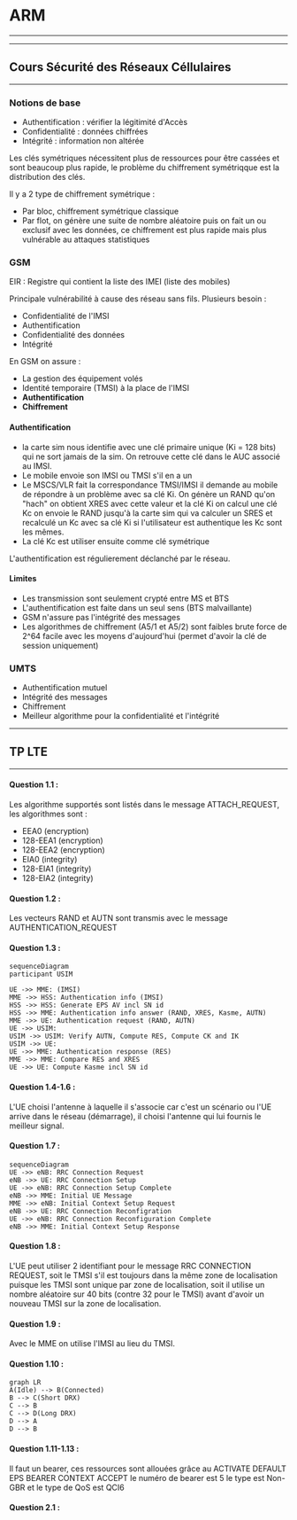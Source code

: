 # ARM

---
---

## Cours Sécurité des Réseaux Céllulaires

---

### Notions de base

* Authentification : vérifier la légitimité d'Accès
* Confidentialité : données chiffrées
* Intégrité : information non altérée

Les clés symétriques nécessitent plus de ressources pour être cassées et sont beaucoup plus rapide, le problème du chiffrement symétriqque est la distribution des clés.

Il y a 2 type de chiffrement symétrique :
* Par bloc, chiffrement symétrique classique
* Par flot, on génère une suite de nombre aléatoire puis on fait un ou exclusif avec les données, ce chiffrement est plus rapide mais plus vulnérable au attaques statistiques

### GSM

EIR : Registre qui contient la liste des IMEI (liste des mobiles)

Principale vulnérabilité à cause des réseau sans fils. Plusieurs besoin :
* Confidentialité de l'IMSI
* Authentification
* Confidentialité des données
* Intégrité

En GSM on assure :
* La gestion des équipement volés
* Identité temporaire (TMSI) à la place de l'IMSI
* **Authentification**
* **Chiffrement**

#### Authentification

* la carte sim nous identifie avec une clé primaire unique (Ki = 128 bits) qui ne sort jamais de la sim. On retrouve cette clé dans le AUC associé au IMSI.
* Le mobile envoie son IMSI ou TMSI s'il en a un
* Le MSCS/VLR fait la correspondance TMSI/IMSI il demande au mobile de répondre à un problème avec sa clé Ki. On génère un RAND qu'on "hach" on obtient XRES avec cette valeur et la clé Ki on calcul une clé Kc on envoie le RAND jusqu'à la carte sim qui va calculer un SRES et recalculé un Kc avec sa clé Ki si l'utilisateur est authentique les Kc sont les mêmes.
* La clé Kc est utiliser ensuite comme clé symétrique

L'authentification est régulierement déclanché par le réseau.

#### Limites

* Les transmission sont seulement crypté entre MS et BTS 
* L'authentification est faite dans un seul sens (BTS malvaillante)
* GSM n'assure pas l'intégrité des messages
* Les algorithmes de chiffrement (A5/1 et A5/2) sont faibles brute force de 2^64 facile avec les moyens d'aujourd'hui (permet d'avoir la clé de session uniquement)

### UMTS

* Authentification mutuel
* Intégrité des messages
* Chiffrement
* Meilleur algorithme pour la confidentialité et l'intégrité

---

## TP LTE

---
#### Question 1.1 :
Les algorithme supportés sont listés dans le message ATTACH_REQUEST, les algorithmes sont :
* EEA0 (encryption)
* 128-EEA1 (encryption)
* 128-EEA2 (encryption)
* EIA0 (integrity)
* 128-EIA1 (integrity)
* 128-EIA2 (integrity)

#### Question 1.2 :
Les vecteurs RAND et AUTN sont transmis avec le message AUTHENTICATION_REQUEST

#### Question 1.3 :
```mermaid
sequenceDiagram
participant USIM
 
UE ->> MME: (IMSI)
MME ->> HSS: Authentication info (IMSI)
HSS ->> HSS: Generate EPS AV incl SN id
HSS ->> MME: Authentication info answer (RAND, XRES, Kasme, AUTN)
MME ->> UE: Authentication request (RAND, AUTN)
UE ->> USIM: 
USIM ->> USIM: Verify AUTN, Compute RES, Compute CK and IK
USIM ->> UE: 
UE ->> MME: Authentication response (RES)
MME ->> MME: Compare RES and XRES
UE ->> UE: Compute Kasme incl SN id
```

#### Question 1.4-1.6 :
L'UE choisi l'antenne à laquelle il s'associe car c'est un scénario ou l'UE arrive dans le réseau (démarrage), il choisi l'antenne qui lui fournis le meilleur signal.

#### Question 1.7 :
```mermaid
sequenceDiagram
UE ->> eNB: RRC Connection Request
eNB ->> UE: RRC Connection Setup
UE ->> eNB: RRC Connection Setup Complete
eNB ->> MME: Initial UE Message
MME ->> eNB: Initial Context Setup Request
eNB ->> UE: RRC Connection Reconfigration 
UE ->> eNB: RRC Connection Reconfiguration Complete
eNB ->> MME: Initial Context Setup Response
```

#### Question 1.8 :
L'UE peut utiliser 2 identifiant pour le message RRC CONNECTION REQUEST, soit le TMSI s'il est toujours dans la même zone de localisation puisque les TMSI sont unique par zone de localisation, soit il utilise un nombre aléatoire sur 40 bits (contre 32 pour le TMSI) avant d'avoir un nouveau TMSI sur la zone de localisation.

#### Question 1.9 :
Avec le MME on utilise l'IMSI au lieu du TMSI.

#### Question 1.10 :
```mermaid
graph LR
A(Idle) --> B(Connected)
B --> C(Short DRX)
C --> B
C --> D(Long DRX)
D --> A
D --> B
```

#### Question 1.11-1.13 :
Il faut un bearer, ces ressources sont allouées grâce au ACTIVATE DEFAULT EPS BEARER CONTEXT ACCEPT le numéro de bearer est 5 le type est Non-GBR et le type de QoS est QCI6

#### Question 2.1 :

<!--stackedit_data:
eyJoaXN0b3J5IjpbLTEzMDQwNjgzOTVdfQ==
-->